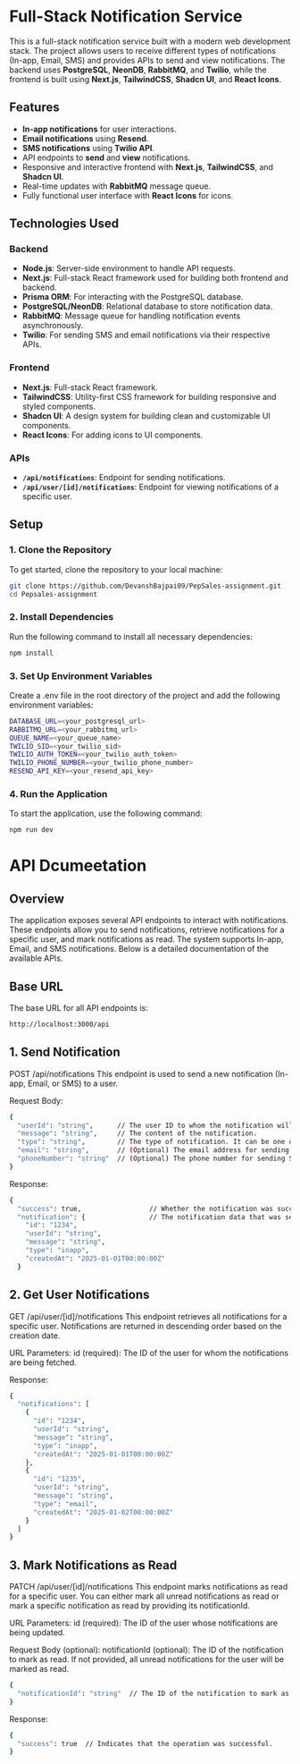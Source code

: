 # Full-Stack Notification Service

This is a full-stack notification service built with a modern web development stack. The project allows users to receive different types of notifications (In-app, Email, SMS) and provides APIs to send and view notifications. The backend uses **PostgreSQL**, **NeonDB**, **RabbitMQ**, and **Twilio**, while the frontend is built using **Next.js**, **TailwindCSS**, **Shadcn UI**, and **React Icons**.

## Features

- **In-app notifications** for user interactions.
- **Email notifications** using **Resend**.
- **SMS notifications** using **Twilio API**.
- API endpoints to **send** and **view** notifications.
- Responsive and interactive frontend with **Next.js**, **TailwindCSS**, and **Shadcn UI**.
- Real-time updates with **RabbitMQ** message queue.
- Fully functional user interface with **React Icons** for icons.

## Technologies Used

### Backend
- **Node.js**: Server-side environment to handle API requests.
- **Next.js**: Full-stack React framework used for building both frontend and backend.
- **Prisma ORM**: For interacting with the PostgreSQL database.
- **PostgreSQL/NeonDB**: Relational database to store notification data.
- **RabbitMQ**: Message queue for handling notification events asynchronously.
- **Twilio**: For sending SMS and email notifications via their respective APIs.

### Frontend
- **Next.js**: Full-stack React framework.
- **TailwindCSS**: Utility-first CSS framework for building responsive and styled components.
- **Shadcn UI**: A design system for building clean and customizable UI components.
- **React Icons**: For adding icons to UI components.

### APIs
- **`/api/notifications`**: Endpoint for sending notifications.
- **`/api/user/[id]/notifications`**: Endpoint for viewing notifications of a specific user.

## Setup

### 1. Clone the Repository
To get started, clone the repository to your local machine:

```bash
git clone https://github.com/DevanshBajpai09/PepSales-assignment.git
cd Pepsales-assignment

```

### 2. Install Dependencies
Run the following command to install all necessary dependencies:
```bash 
npm install
```  
### 3. Set Up Environment Variables
Create a .env file in the root directory of the project and add the following environment variables:
```bash 
DATABASE_URL=<your_postgresql_url>
RABBITMQ_URL=<your_rabbitmq_url>
QUEUE_NAME=<your_queue_name>
TWILIO_SID=<your_twilio_sid>
TWILIO_AUTH_TOKEN=<your_twilio_auth_token>
TWILIO_PHONE_NUMBER=<your_twilio_phone_number>
RESEND_API_KEY=<your_resend_api_key>
```

### 4. Run the Application
To start the application, use the following command:

```bash 
npm run dev
```

# API Dcumeetation

## Overview
The application exposes several API endpoints to interact with notifications. These endpoints allow you to send notifications, retrieve notifications for a specific user, and mark notifications as read. The system supports In-app, Email, and SMS notifications. Below is a detailed documentation of the available APIs.

## Base URL
The base URL for all API endpoints is:

```bash 
http://localhost:3000/api
```

## 1. Send Notification

POST /api/notifications
This endpoint is used to send a new notification (In-app, Email, or SMS) to a user.

Request Body:

```bash 
{
  "userId": "string",      // The user ID to whom the notification will be sent.
  "message": "string",     // The content of the notification.
  "type": "string",        // The type of notification. It can be one of: "inapp", "email", "sms".
  "email": "string",       // (Optional) The email address for sending email notifications.
  "phoneNumber": "string"  // (Optional) The phone number for sending SMS notifications.
}
```

Response:

```bash 
{
  "success": true,                 // Whether the notification was successfully enqueued.
  "notification": {                // The notification data that was sent.
    "id": "1234",
    "userId": "string",
    "message": "string",
    "type": "inapp",
    "createdAt": "2025-01-01T00:00:00Z"
  }

```

## 2. Get User Notifications
GET /api/user/[id]/notifications
This endpoint retrieves all notifications for a specific user. Notifications are returned in descending order based on the creation date.

URL Parameters:
id (required): The ID of the user for whom the notifications are being fetched.

Response:

```bash 
{
  "notifications": [
    {
      "id": "1234",
      "userId": "string",
      "message": "string",
      "type": "inapp",
      "createdAt": "2025-01-01T00:00:00Z"
    },
    {
      "id": "1235",
      "userId": "string",
      "message": "string",
      "type": "email",
      "createdAt": "2025-01-02T00:00:00Z"
    }
  ]
}

```

## 3. Mark Notifications as Read

PATCH /api/user/[id]/notifications
This endpoint marks notifications as read for a specific user. You can either mark all unread notifications as read or mark a specific notification as read by providing its notificationId.

URL Parameters:
id (required): The ID of the user whose notifications are being updated.

Request Body (optional):
notificationId (optional): The ID of the notification to mark as read. If not provided, all unread notifications for the user will be marked as read.

```bash 
{
  "notificationId": "string"  // The ID of the notification to mark as read.
}
```

Response:
```bash 
{
  "success": true  // Indicates that the operation was successful.
}
```




